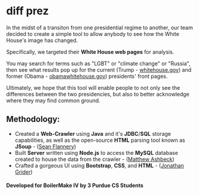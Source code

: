 # diff prez

In the midst of a transiton from one presidential regime to another, our team decided 
to create a simple tool to allow anybody to see how the White House's image has changed.

Specifically, we targeted their <strong>White House web pages</strong> for analysis. 

You may search for terms such as "LGBT" or "climate change" or "Russia", then see what
results pop up for the current (Trump - <a href = www.whitehouse.gov>whitehouse.gov</a>) and former (Obama - <a href= www.obamawhitehouse.gov>obamawhitehouse.gov</a>)
presidents' front pages.

Ultimately, we hope that this tool will enable people to not only see the differences between the 
two presidencies, but also to better acknowledge where they may find common ground.

<h2>Methodology:</h2>

- Created a <strong>Web-Crawler</strong> using <strong>Java</strong> and it's <strong>JDBC</strong>/<strong>SQL</strong> storage capabilities, as well as the open-source
<strong>HTML</strong> parsing tool known as <strong>JSoup</strong> - (<a href=https://github.com/SeanFlannery>Sean Flannery</a>)
- Built <strong>Server</strong> written using <strong>Node.js</strong> to access the <strong>MySQL</strong> database 
created to house the data from the crawler - (<a href=https://github.com/mashbeck>Matthew Ashbeck</a>)
- Crafted a gorgeous UI using <strong>Bootstrap</strong>, <strong>CSS</strong>, and <strong>HTML</strong> - (<a href=https://github.com/jgrider>Jonathan Grider</a>)


<h4>Developed for BoilerMake IV by 3 Purdue CS Students</h4>

